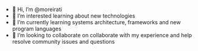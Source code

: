 - 👋 Hi, I’m @moreirati
- 👀 I’m interested learning about new technologies 
- 🌱 I’m currently learning systems architecture, frameworks and new program languages
- 💞️ I’m looking to collaborate on collaborate with my experience and help resolve community issues and questions


<!---
moreirati/moreirati is a ✨ special ✨ repository because its `README.md` (this file) appears on your GitHub profile.
You can click the Preview link to take a look at your changes.
--->
